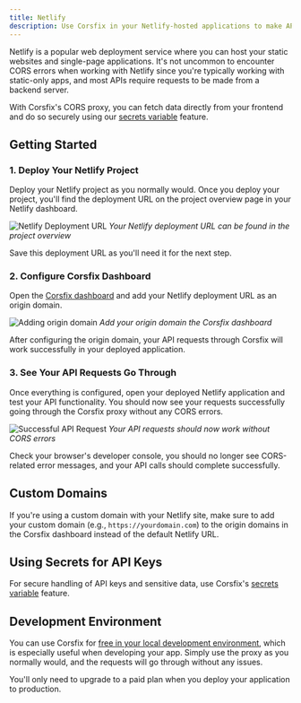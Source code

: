 ```yaml
---
title: Netlify
description: Use Corsfix in your Netlify-hosted applications to make API requests without CORS errors.
---
```


Netlify is a popular web deployment service where you can host your static websites and single-page applications. It's not uncommon to encounter CORS errors when working with Netlify since you're typically working with static-only apps, and most APIs require requests to be made from a backend server.

With Corsfix's CORS proxy, you can fetch data directly from your frontend and do so securely using our [secrets variable](/docs/cors-proxy/secrets-variable) feature.

## Getting Started

### 1. Deploy Your Netlify Project

Deploy your Netlify project as you normally would. Once you deploy your project, you'll find the deployment URL on the project overview page in your Netlify dashboard.

![Netlify Deployment URL](https://assets.corsfix.com/n4ymi6g.png)
_Your Netlify deployment URL can be found in the project overview_

Save this deployment URL as you'll need it for the next step.

### 2. Configure Corsfix Dashboard

Open the [Corsfix dashboard](/docs/dashboard/application/) and add your Netlify deployment URL as an origin domain.

![Adding origin domain](https://assets.corsfix.com/8bna8zej.png)
_Add your origin domain the Corsfix dashboard_

After configuring the origin domain, your API requests through Corsfix will work successfully in your deployed application.

### 3. See Your API Requests Go Through

Once everything is configured, open your deployed Netlify application and test your API functionality. You should now see your requests successfully going through the Corsfix proxy without any CORS errors.

![Successful API Request](https://assets.corsfix.com/8zn0j2e.png)
_Your API requests should now work without CORS errors_

Check your browser's developer console, you should no longer see CORS-related error messages, and your API calls should complete successfully.

## Custom Domains

If you're using a custom domain with your Netlify site, make sure to add your custom domain (e.g., `https://yourdomain.com`) to the origin domains in the Corsfix dashboard instead of the default Netlify URL.

## Using Secrets for API Keys

For secure handling of API keys and sensitive data, use Corsfix's [secrets variable](/docs/cors-proxy/secrets-variable) feature.

## Development Environment

You can use Corsfix for [free in your local development environment](https://corsfix.com/docs/free-tier), which is especially useful when developing your app. Simply use the proxy as you normally would, and the requests will go through without any issues.

You'll only need to upgrade to a paid plan when you deploy your application to production.
